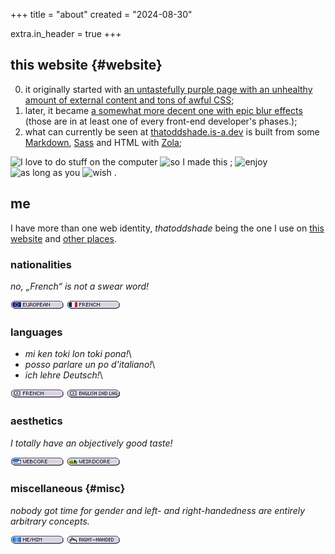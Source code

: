 +++
title = "about"
created = "2024-08-30"

extra.in_header = true
+++

## this website {#website}

0. it originally started with [an untastefully purple page with an unhealthy amount of external content and tons of awful CSS](https://web.archive.org/web/20230110095501/https://thatoddshade.github.io/);
1. later, it became [a somewhat more decent one with epic blur effects](https://web.archive.org/web/20230326153840/https://thatoddshade.github.io/en/) (those are in at least one of every front-end developer's phases.);
2. what can currently be seen at [thatoddshade.is-a.dev](https://thatoddshade.is-a.dev) is built from some [Markdown](https://commonmark.org), [Sass](https://sass-lang.com) and HTML with [Zola](https://www.getzola.org);

<img src="/images/stamps/computer_love.png" alt="I love to do stuff on the computer" width="auto" height="64" class="invert">
<img src="/images/stamps/so_i_made_this.png" alt="so I made this" width="auto" height="64" class="invert">
;
<img src="/images/stamps/please_enjoy.png" alt="enjoy" width="auto" height="64">
<img src="/images/stamps/as_long_as_you.png" alt="as long as you" width="auto" height="64">
<img src="/images/stamps/wish.png" alt="wish" width="auto" height="64">
.

## me

I have more than one web identity, *thatoddshade* being the one I use on [this website](#website) and [other places](/links).

### nationalities

*no, „French“ is not a swear word!*

![European](/images/blinkies/nationalities/european.png "I am European.")
![French](/images/blinkies/nationalities/french.png "I am French.")

### languages

- *mi ken toki lon toki pona!*\
- *posso parlare un po d'italiano!*\
- *ich lehre Deutsch!*\

![French is my native language.](/images/blinkies/languages/french.png "French is my native language.")
![English is not my native language.](/images/blinkies/languages/english_second_language.png "because of my huge exposure to the web and about half of it being in that language, I have a decent level of English.")

### aesthetics

*I totally have an objectively good taste!*

![webcore](/images/blinkies/aesthetics/webcore.png "I like webcore.")
![weirdcore](/images/blinkies/aesthetics/weirdcore.png "I like weirdcore.")

### miscellaneous {#misc}

*nobody got time for gender and left- and right-handedness are entirely arbitrary concepts.*

![he/him](/images/blinkies/he_slash_him.png "I go by „he/him“ pronouns.")
![right-handed](/images/blinkies/righthanded.png "I am right-handed.")
